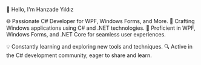 👋 Hello, I'm Hanzade Yıldız

🌐 Passionate C# Developer for WPF, Windows Forms, and More.
🚀 Crafting Windows applications using C# and .NET technologies.
🎯 Proficient in WPF, Windows Forms, and .NET Core for seamless user experiences.

💡 Constantly learning and exploring new tools and techniques.
🔍 Active in the C# development community, eager to share and learn.


